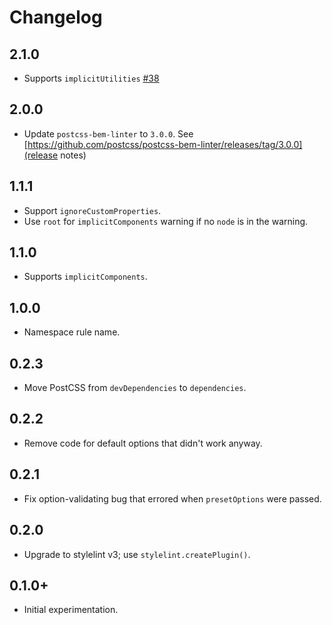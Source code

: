# Changelog

## 2.1.0

- Supports `implicitUtilities` [#38](https://github.com/simonsmith/stylelint-selector-bem-pattern/pull/38)

## 2.0.0

- Update `postcss-bem-linter` to `3.0.0`. See
  [https://github.com/postcss/postcss-bem-linter/releases/tag/3.0.0](release
  notes)

## 1.1.1

- Support `ignoreCustomProperties`.
- Use `root` for `implicitComponents` warning if no `node` is in the warning.

## 1.1.0

- Supports `implicitComponents`.

## 1.0.0

- Namespace rule name.

## 0.2.3

- Move PostCSS from `devDependencies` to `dependencies`.

## 0.2.2

- Remove code for default options that didn't work anyway.

## 0.2.1

- Fix option-validating bug that errored when `presetOptions` were passed.

## 0.2.0

- Upgrade to stylelint v3; use `stylelint.createPlugin()`.

## 0.1.0+

- Initial experimentation.
